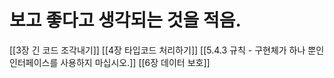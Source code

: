 # 보고 좋다고 생각되는 것을 적음.
[[3장 긴 코드 조각내기]]
[[4장 타입코드 처리하기]]
[[5.4.3 규칙 - 구현체가 하나 뿐인 인터페이스를 사용하지 마십시오.]]
[[6장 데이터 보호]]
